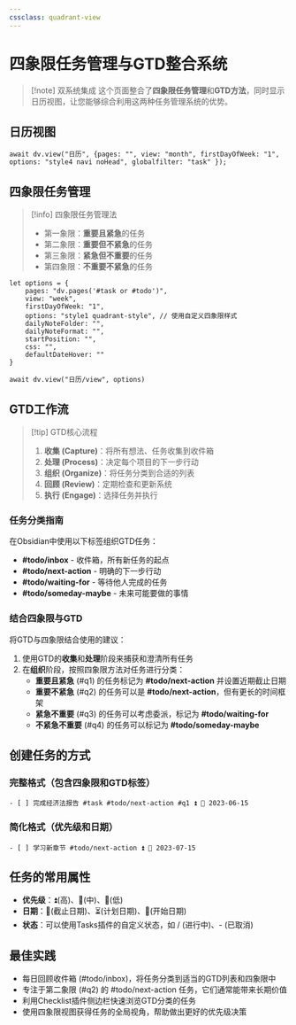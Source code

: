 ```yaml
---
cssclass: quadrant-view
---
```


# 四象限任务管理与GTD整合系统

> [!note] 双系统集成
> 这个页面整合了**四象限任务管理**和**GTD方法**，同时显示日历视图，让您能够综合利用这两种任务管理系统的优势。

## 日历视图
```dataviewjs
await dv.view("日历", {pages: "", view: "month", firstDayOfWeek: "1", options: "style4 navi noHead", globalfilter: "task" });
```

## 四象限任务管理

> [!info] 四象限任务管理法
> - 第一象限：**重要且紧急**的任务
> - 第二象限：**重要但不紧急**的任务
> - 第三象限：**紧急但不重要**的任务
> - 第四象限：**不重要不紧急**的任务

```dataviewjs
let options = {
	pages: "dv.pages('#task or #todo')",
	view: "week",
	firstDayOfWeek: "1",
	options: "style1 quadrant-style", // 使用自定义四象限样式
	dailyNoteFolder: "",
	dailyNoteFormat: "",
	startPosition: "",
	css: "",
	defaultDateHover: ""
}

await dv.view("日历/view", options)
```

## GTD工作流

> [!tip] GTD核心流程
> 1. **收集 (Capture)**：将所有想法、任务收集到收件箱
> 2. **处理 (Process)**：决定每个项目的下一步行动
> 3. **组织 (Organize)**：将任务分类到合适的列表
> 4. **回顾 (Review)**：定期检查和更新系统
> 5. **执行 (Engage)**：选择任务并执行

### 任务分类指南

在Obsidian中使用以下标签组织GTD任务：

- **#todo/inbox** - 收件箱，所有新任务的起点
- **#todo/next-action** - 明确的下一步行动
- **#todo/waiting-for** - 等待他人完成的任务
- **#todo/someday-maybe** - 未来可能要做的事情

### 结合四象限与GTD

将GTD与四象限结合使用的建议：

1. 使用GTD的**收集**和**处理**阶段来捕获和澄清所有任务
2. 在**组织**阶段，按照四象限方法对任务进行分类：
   - **重要且紧急** (#q1) 的任务标记为 **#todo/next-action** 并设置近期截止日期
   - **重要不紧急** (#q2) 的任务可以是 **#todo/next-action**，但有更长的时间框架
   - **紧急不重要** (#q3) 的任务可以考虑委派，标记为 **#todo/waiting-for**
   - **不紧急不重要** (#q4) 的任务可以标记为 **#todo/someday-maybe**

## 创建任务的方式

### 完整格式（包含四象限和GTD标签）
```
- [ ] 完成经济法报告 #task #todo/next-action #q1 ⏫ 📅 2023-06-15
```

### 简化格式（优先级和日期）
```
- [ ] 学习新章节 #todo/next-action ⏫ 📅 2023-07-15
```

## 任务的常用属性

- **优先级**：⏫(高)、🔼(中)、🔽(低)
- **日期**：📅(截止日期)、⏳(计划日期)、🛫(开始日期)
- **状态**：可以使用Tasks插件的自定义状态，如 / (进行中)、- (已取消)

## 最佳实践

- 每日回顾收件箱 (#todo/inbox)，将任务分类到适当的GTD列表和四象限中
- 专注于第二象限 (#q2) 的 #todo/next-action 任务，它们通常能带来长期价值
- 利用Checklist插件侧边栏快速浏览GTD分类的任务
- 使用四象限视图获得任务的全局视角，帮助做出更好的优先级决策 